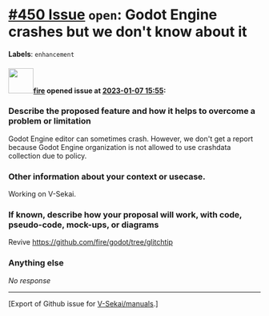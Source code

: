 # [\#450 Issue](https://github.com/V-Sekai/manuals/issues/450) `open`: Godot Engine crashes but we don't know about it
**Labels**: `enhancement`


#### <img src="https://avatars.githubusercontent.com/u/32321?u=c2e06a3d2b49a467aa907e54aa259516440267cc&v=4" width="50">[fire](https://github.com/fire) opened issue at [2023-01-07 15:55](https://github.com/V-Sekai/manuals/issues/450):

### Describe the proposed feature and how it helps to overcome a problem or limitation

Godot Engine editor can sometimes crash. However, we don't get a report because Godot Engine organization is not allowed to use crashdata collection due to policy.

### Other information about your context or usecase.

Working on V-Sekai.

### If known, describe how your proposal will work, with code, pseudo-code, mock-ups, or diagrams

Revive https://github.com/fire/godot/tree/glitchtip

### Anything else

_No response_




-------------------------------------------------------------------------------



[Export of Github issue for [V-Sekai/manuals](https://github.com/V-Sekai/manuals).]
